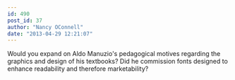 ```yaml
---
id: 490
post_id: 37
author: "Nancy OConnell"
date: "2013-04-29 12:21:07"
---
```

Would you expand on Aldo Manuzio's pedagogical motives regarding the graphics and design of his textbooks? Did he commission fonts designed to enhance readability and therefore marketability?
